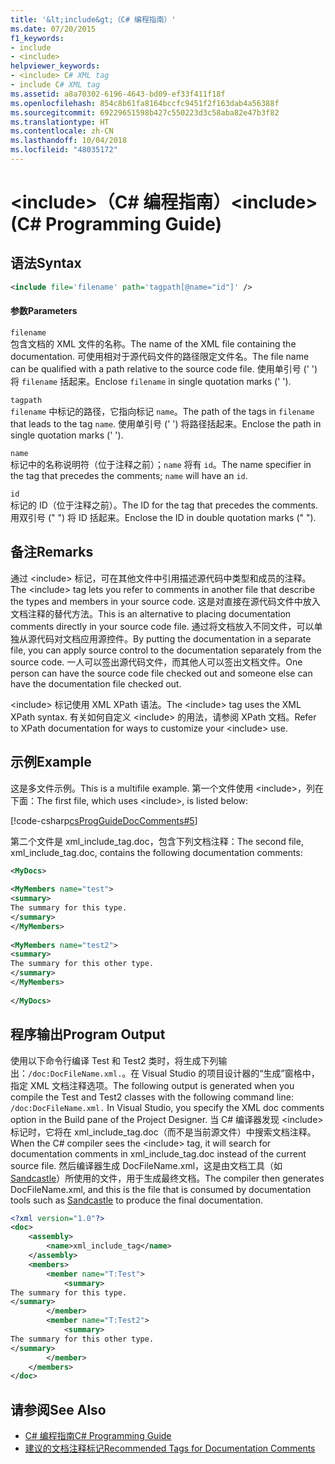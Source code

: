 ```yaml
---
title: '&lt;include&gt;（C# 编程指南）'
ms.date: 07/20/2015
f1_keywords:
- include
- <include>
helpviewer_keywords:
- <include> C# XML tag
- include C# XML tag
ms.assetid: a8a70302-6196-4643-bd09-ef33f411f18f
ms.openlocfilehash: 854c8b61fa8164bccfc9451f2f163dab4a56388f
ms.sourcegitcommit: 69229651598b427c550223d3c58aba82e47b3f82
ms.translationtype: HT
ms.contentlocale: zh-CN
ms.lasthandoff: 10/04/2018
ms.locfileid: "48035172"
---
```

# <a name="ltincludegt-c-programming-guide"></a><span data-ttu-id="7c9c0-102">&lt;include&gt;（C# 编程指南）</span><span class="sxs-lookup"><span data-stu-id="7c9c0-102">&lt;include&gt; (C# Programming Guide)</span></span>
## <a name="syntax"></a><span data-ttu-id="7c9c0-103">语法</span><span class="sxs-lookup"><span data-stu-id="7c9c0-103">Syntax</span></span>  
  
```xml  
<include file='filename' path='tagpath[@name="id"]' />  
```  
  
#### <a name="parameters"></a><span data-ttu-id="7c9c0-104">参数</span><span class="sxs-lookup"><span data-stu-id="7c9c0-104">Parameters</span></span>  
 `filename`  
 <span data-ttu-id="7c9c0-105">包含文档的 XML 文件的名称。</span><span class="sxs-lookup"><span data-stu-id="7c9c0-105">The name of the XML file containing the documentation.</span></span> <span data-ttu-id="7c9c0-106">可使用相对于源代码文件的路径限定文件名。</span><span class="sxs-lookup"><span data-stu-id="7c9c0-106">The file name can be qualified with a path relative to the source code file.</span></span> <span data-ttu-id="7c9c0-107">使用单引号 (' ') 将 `filename` 括起来。</span><span class="sxs-lookup"><span data-stu-id="7c9c0-107">Enclose `filename` in single quotation marks (' ').</span></span>  
  
 `tagpath`  
 <span data-ttu-id="7c9c0-108">`filename` 中标记的路径，它指向标记 `name`。</span><span class="sxs-lookup"><span data-stu-id="7c9c0-108">The path of the tags in `filename` that leads to the tag `name`.</span></span> <span data-ttu-id="7c9c0-109">使用单引号 (' ') 将路径括起来。</span><span class="sxs-lookup"><span data-stu-id="7c9c0-109">Enclose the path in single quotation marks (' ').</span></span>  
  
 `name`  
 <span data-ttu-id="7c9c0-110">标记中的名称说明符（位于注释之前）；`name` 将有 `id`。</span><span class="sxs-lookup"><span data-stu-id="7c9c0-110">The name specifier in the tag that precedes the comments; `name` will have an `id`.</span></span>  
  
 `id`  
 <span data-ttu-id="7c9c0-111">标记的 ID（位于注释之前）。</span><span class="sxs-lookup"><span data-stu-id="7c9c0-111">The ID for the tag that precedes the comments.</span></span> <span data-ttu-id="7c9c0-112">用双引号 (" ") 将 ID 括起来。</span><span class="sxs-lookup"><span data-stu-id="7c9c0-112">Enclose the ID in double quotation marks (" ").</span></span>  
  
## <a name="remarks"></a><span data-ttu-id="7c9c0-113">备注</span><span class="sxs-lookup"><span data-stu-id="7c9c0-113">Remarks</span></span>  
 <span data-ttu-id="7c9c0-114">通过 \<include> 标记，可在其他文件中引用描述源代码中类型和成员的注释。</span><span class="sxs-lookup"><span data-stu-id="7c9c0-114">The \<include> tag lets you refer to comments in another file that describe the types and members in your source code.</span></span> <span data-ttu-id="7c9c0-115">这是对直接在源代码文件中放入文档注释的替代方法。</span><span class="sxs-lookup"><span data-stu-id="7c9c0-115">This is an alternative to placing documentation comments directly in your source code file.</span></span> <span data-ttu-id="7c9c0-116">通过将文档放入不同文件，可以单独从源代码对文档应用源控件。</span><span class="sxs-lookup"><span data-stu-id="7c9c0-116">By putting the documentation in a separate file, you can apply source control to the documentation separately from the source code.</span></span> <span data-ttu-id="7c9c0-117">一人可以签出源代码文件，而其他人可以签出文档文件。</span><span class="sxs-lookup"><span data-stu-id="7c9c0-117">One person can have the source code file checked out and someone else can have the documentation file checked out.</span></span>  
  
 <span data-ttu-id="7c9c0-118">\<include> 标记使用 XML XPath 语法。</span><span class="sxs-lookup"><span data-stu-id="7c9c0-118">The \<include> tag uses the XML XPath syntax.</span></span> <span data-ttu-id="7c9c0-119">有关如何自定义 \<include> 的用法，请参阅 XPath 文档。</span><span class="sxs-lookup"><span data-stu-id="7c9c0-119">Refer to XPath documentation for ways to customize your \<include> use.</span></span>  
  
## <a name="example"></a><span data-ttu-id="7c9c0-120">示例</span><span class="sxs-lookup"><span data-stu-id="7c9c0-120">Example</span></span>  
 <span data-ttu-id="7c9c0-121">这是多文件示例。</span><span class="sxs-lookup"><span data-stu-id="7c9c0-121">This is a multifile example.</span></span> <span data-ttu-id="7c9c0-122">第一个文件使用 \<include>，列在下面：</span><span class="sxs-lookup"><span data-stu-id="7c9c0-122">The first file, which uses \<include>, is listed below:</span></span>  
  
 [!code-csharp[csProgGuideDocComments#5](../../../csharp/programming-guide/xmldoc/codesnippet/CSharp/include_1.cs)]  
  
 <span data-ttu-id="7c9c0-123">第二个文件是 xml_include_tag.doc，包含下列文档注释：</span><span class="sxs-lookup"><span data-stu-id="7c9c0-123">The second file, xml_include_tag.doc, contains the following documentation comments:</span></span>  
  
```xml  
<MyDocs>  
  
<MyMembers name="test">  
<summary>  
The summary for this type.  
</summary>  
</MyMembers>  
  
<MyMembers name="test2">  
<summary>  
The summary for this other type.  
</summary>  
</MyMembers>  
  
</MyDocs>  
```  
  
## <a name="program-output"></a><span data-ttu-id="7c9c0-124">程序输出</span><span class="sxs-lookup"><span data-stu-id="7c9c0-124">Program Output</span></span>  
 <span data-ttu-id="7c9c0-125">使用以下命令行编译 Test 和 Test2 类时，将生成下列输出：`/doc:DocFileName.xml.`。在 Visual Studio 的项目设计器的“生成”窗格中，指定 XML 文档注释选项。</span><span class="sxs-lookup"><span data-stu-id="7c9c0-125">The following output is generated when you compile the Test and Test2 classes with the following command line: `/doc:DocFileName.xml.` In Visual Studio, you specify the XML doc comments option in the Build pane of the Project Designer.</span></span> <span data-ttu-id="7c9c0-126">当 C# 编译器发现 \<include> 标记时，它将在 xml_include_tag.doc（而不是当前源文件）中搜索文档注释。</span><span class="sxs-lookup"><span data-stu-id="7c9c0-126">When the C# compiler sees the \<include> tag, it will search for documentation comments in xml_include_tag.doc instead of the current source file.</span></span> <span data-ttu-id="7c9c0-127">然后编译器生成 DocFileName.xml，这是由文档工具（如 [Sandcastle](https://github.com/EWSoftware/SHFB)）所使用的文件，用于生成最终文档。</span><span class="sxs-lookup"><span data-stu-id="7c9c0-127">The compiler then generates DocFileName.xml, and this is the file that is consumed by documentation tools such as [Sandcastle](https://github.com/EWSoftware/SHFB) to produce the final documentation.</span></span>  
  
```xml  
<?xml version="1.0"?>   
<doc>   
    <assembly>   
        <name>xml_include_tag</name>   
    </assembly>   
    <members>   
        <member name="T:Test">   
            <summary>   
The summary for this type.   
</summary>   
        </member>   
        <member name="T:Test2">   
            <summary>   
The summary for this other type.   
</summary>   
        </member>   
    </members>   
</doc>   
```  
  
## <a name="see-also"></a><span data-ttu-id="7c9c0-128">请参阅</span><span class="sxs-lookup"><span data-stu-id="7c9c0-128">See Also</span></span>

- [<span data-ttu-id="7c9c0-129">C# 编程指南</span><span class="sxs-lookup"><span data-stu-id="7c9c0-129">C# Programming Guide</span></span>](../../../csharp/programming-guide/index.md)  
- [<span data-ttu-id="7c9c0-130">建议的文档注释标记</span><span class="sxs-lookup"><span data-stu-id="7c9c0-130">Recommended Tags for Documentation Comments</span></span>](../../../csharp/programming-guide/xmldoc/recommended-tags-for-documentation-comments.md)
